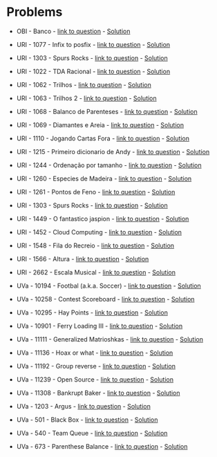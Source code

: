 # Problems

* OBI - Banco - [link to question](http://olimpiada.ic.unicamp.br/pratique/programacao/nivel2/2012f2p2_banco) - [Solution](https://github.com/edujtm/Comp-Programming/blob/master/Data%20Structures/OBI%20-%20Banco/BancoOBI.cpp)

* URI - 1077 - Infix to posfix - [link to question](https://www.urionlinejudge.com.br/judge/pt/problems/view/1077) - [Solution](https://github.com/edujtm/Comp-Programming/blob/master/Data%20Structures/URI%20-%201077/infixtopostfix.cpp)

* URI - 1303 - Spurs Rocks - [link to question](https://www.urionlinejudge.com.br/judge/pt/problems/view/1303) - [Solution](https://github.com/edujtm/Comp-Programming/blob/master/Data%20Structures/URI%20-%201303/SpursRocks.cpp)

* URI - 1022 - TDA Racional - [link to question](https://www.urionlinejudge.com.br/judge/pt/problems/view/1022) - [Solution](https://github.com/edujtm/Comp-Programming/blob/master/Data%20Structures/URI-1022/DenomCalc.cpp)

* URI - 1062 - Trilhos - [link to question](https://www.urionlinejudge.com.br/judge/pt/problems/view/1062) - [Solution](https://github.com/edujtm/Comp-Programming/blob/master/Data%20Structures/URI-1062/Trilhos.cpp)

* URI - 1063 - Trilhos 2 - [link to question](https://www.urionlinejudge.com.br/judge/pt/problems/view/1063) - [Solution](https://github.com/edujtm/Comp-Programming/blob/master/Data%20Structures/URI-1063/Trilhos2.cpp)

* URI - 1068 - Balanco de Parenteses - [link to question](https://www.urionlinejudge.com.br/judge/pt/problems/view/1068) - [Solution](https://github.com/edujtm/Comp-Programming/blob/master/Data%20Structures/URI-1068/parbalance.cpp)

* URI - 1069 - Diamantes e Areia - [link to question](https://www.urionlinejudge.com.br/judge/pt/problems/view/1069) - [Solution](https://github.com/edujtm/Comp-Programming/blob/master/Data%20Structures/URI-1069/diamonds.cpp)

* URI - 1110 - Jogando Cartas Fora - [link to question](https://www.urionlinejudge.com.br/judge/pt/problems/view/1110) - [Solution](https://github.com/edujtm/Comp-Programming/blob/master/Data%20Structures/URI-1110/CardDiscard.cpp)

* URI - 1215 - Primeiro dicionario de Andy - [link to question](https://www.urionlinejudge.com.br/judge/pt/problems/view/1215) - [Solution](https://github.com/edujtm/Comp-Programming/blob/master/Data%20Structures/URI-1215/dictionary.cpp)

* URI - 1244 - Ordenação por tamanho - [link to question](https://www.urionlinejudge.com.br/judge/pt/problems/view/1244) - [Solution](https://github.com/edujtm/Comp-Programming/blob/master/Data%20Structures/URI-1244/SizeSort.cpp)

* URI - 1260 - Especies de Madeira - [link to question](https://www.urionlinejudge.com.br/judge/pt/problems/view/1260) - [Solution](https://github.com/edujtm/Comp-Programming/blob/master/Data%20Structures/URI-1260/TreePopulation.cpp)

* URI - 1261 - Pontos de Feno - [link to question](https://www.urionlinejudge.com.br/judge/pt/problems/view/1261) - [Solution](https://github.com/edujtm/Comp-Programming/blob/master/Data%20Structures/URI-1261/HayPoints.cpp)

* URI - 1303 - Spurs Rocks - [link to question](https://www.urionlinejudge.com.br/judge/pt/problems/view/1303) - [Solution](https://github.com/edujtm/Comp-Programming/blob/master/Data%20Structures/URI-1303/SpursRocks.cpp)

* URI - 1449 - O fantastico jaspion - [link to question](https://www.urionlinejudge.com.br/judge/pt/problems/view/1449) - [Solution](https://github.com/edujtm/Comp-Programming/blob/master/Data%20Structures/URI-1449/jaspion.cpp)

* URI - 1452 - Cloud Computing - [link to question](https://www.urionlinejudge.com.br/judge/pt/problems/view/1452) - [Solution](https://github.com/edujtm/Comp-Programming/blob/master/Data%20Structures/URI-1452/CloudComputing.cpp)

* URI - 1548 - Fila do Recreio - [link to question](https://www.urionlinejudge.com.br/judge/pt/problems/view/1548) - [Solution](https://github.com/edujtm/Comp-Programming/blob/master/Data%20Structures/URI-1548/GradeSort.cpp)

* URI - 1566 - Altura - [link to question](https://www.urionlinejudge.com.br/judge/pt/problems/view/1566) - [Solution](https://github.com/edujtm/Comp-Programming/blob/master/Data%20Structures/URI-1566/CityHeightSort2.cpp)

* URI - 2662 - Escala Musical - [link to question](https://www.urionlinejudge.com.br/judge/pt/problems/view/2662) - [Solution](https://github.com/edujtm/Comp-Programming/blob/master/Data%20Structures/URI-2662/escalamusical.cpp)

* UVa - 10194 - Footbal (a.k.a. Soccer) - [link to question](https://uva.onlinejudge.org/index.php?option=com_onlinejudge&Itemid=8&page=show_problem&problem=1135) - [Solution](https://github.com/edujtm/Comp-Programming/blob/master/Data%20Structures/UVa-10194/football.cpp)

* UVa - 10258 - Contest Scoreboard - [link to question](https://uva.onlinejudge.org/index.php?option=com_onlinejudge&Itemid=8&page=show_problem&problem=1199) - [Solution](https://github.com/edujtm/Comp-Programming/blob/master/Data%20Structures/UVa-10258/ContestScore.cpp)

* UVa - 10295 - Hay Points - [link to question](https://uva.onlinejudge.org/index.php?option=onlinejudge&page=show_problem&problem=1236) - [Solution](https://github.com/edujtm/Comp-Programming/blob/master/Data%20Structures/UVa-10295/HayPoints.cpp)

* UVa - 10901 - Ferry Loading III - [link to question](https://uva.onlinejudge.org/index.php?option=onlinejudge&page=show_problem&problem=1842) - [Solution](https://github.com/edujtm/Comp-Programming/blob/master/Data%20Structures/UVa-10901/TrainFerry3.cpp)

* UVa - 11111 - Generalized Matrioshkas - [link to question](https://uva.onlinejudge.org/index.php?option=onlinejudge&page=show_problem&problem=2052) - [Solution](https://github.com/edujtm/Comp-Programming/blob/master/Data%20Structures/UVa-11111/matrioshkas.cpp)

* UVa - 11136 - Hoax or what - [link to question](https://uva.onlinejudge.org/index.php?option=com_onlinejudge&Itemid=8&page=show_problem&problem=2077) - [Solution](https://github.com/edujtm/Comp-Programming/blob/master/Data%20Structures/UVa-11136/hoax.cpp)

* UVa - 11192 - Group reverse - [link to question](https://uva.onlinejudge.org/index.php?option=onlinejudge&page=show_problem&problem=2133) - [Solution](https://github.com/edujtm/Comp-Programming/blob/master/Data%20Structures/UVa-11192/GroupReverse.cpp)

* UVa - 11239 - Open Source - [link to question](https://uva.onlinejudge.org/index.php?option=onlinejudge&page=show_problem&problem=2180) - [Solution](https://github.com/edujtm/Comp-Programming/blob/master/Data%20Structures/UVa-11239/OpenSource.cpp)

* UVa - 11308 - Bankrupt Baker - [link to question](https://uva.onlinejudge.org/index.php?option=com_onlinejudge&Itemid=8&page=show_problem&problem=2283) - [Solution](https://github.com/edujtm/Comp-Programming/blob/master/Data%20Structures/UVa-11308/wolfgang.cpp)

* UVa - 1203 - Argus - [link to question](https://uva.onlinejudge.org/index.php?option=com_onlinejudge&Itemid=8&page=show_problem&problem=3644) - [Solution](https://github.com/edujtm/Comp-Programming/blob/master/Data%20Structures/UVa-1203/argus.cpp)

* UVa - 501 - Black Box - [link to question](https://uva.onlinejudge.org/index.php?option=onlinejudge&page=show_problem&problem=442) - [Solution](https://github.com/edujtm/Comp-Programming/blob/master/Data%20Structures/UVa-501/BlackBox.cpp)

* UVa - 540 - Team Queue - [link to question](https://uva.onlinejudge.org/index.php?option=com_onlinejudge&Itemid=8&page=show_problem&problem=481) - [Solution](https://github.com/edujtm/Comp-Programming/blob/master/Data%20Structures/UVa-540/TeamQueue.cpp)

* UVa - 673 - Parenthese Balance - [link to question](https://uva.onlinejudge.org/index.php?option=com_onlinejudge&Itemid=8&page=show_problem&problem=614) - [Solution](https://github.com/edujtm/Comp-Programming/blob/master/Data%20Structures/UVa-673/Parbalance.cpp)
